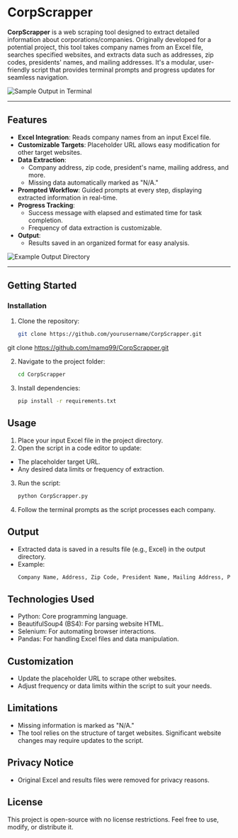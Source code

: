 # CorpScrapper

**CorpScrapper** is a web scraping tool designed to extract detailed information about corporations/companies. Originally developed for a potential project, this tool takes company names from an Excel file, searches specified websites, and extracts data such as addresses, zip codes, presidents' names, and mailing addresses. It's a modular, user-friendly script that provides terminal prompts and progress updates for seamless navigation.

![Sample Output in Terminal](path/to/terminal_screenshot.png)

---

## Features

- **Excel Integration**: Reads company names from an input Excel file.
- **Customizable Targets**: Placeholder URL allows easy modification for other target websites.
- **Data Extraction**:
  - Company address, zip code, president's name, mailing address, and more.
  - Missing data automatically marked as "N/A."
- **Prompted Workflow**: Guided prompts at every step, displaying extracted information in real-time.
- **Progress Tracking**:
  - Success message with elapsed and estimated time for task completion.
  - Frequency of data extraction is customizable.
- **Output**:
  - Results saved in an organized format for easy analysis.

![Example Output Directory](path/to/output_directory_screenshot.png)

---

## Getting Started

### Installation

1. Clone the repository:
   ```bash
   git clone https://github.com/yourusername/CorpScrapper.git

git clone https://github.com/mamq99/CorpScrapper.git

2. Navigate to the project folder:
   ```bash
   cd CorpScrapper
3. Install dependencies:
   ```bash
   pip install -r requirements.txt
## Usage
1. Place your input Excel file in the project directory.
2. Open the script in a code editor to update:
  - The placeholder target URL.
  - Any desired data limits or frequency of extraction.
3. Run the script:
    ```bash
    python CorpScrapper.py
4. Follow the terminal prompts as the script processes each company.

## Output
- Extracted data is saved in a results file (e.g., Excel) in the output directory.
- Example:
  ```bash
  Company Name, Address, Zip Code, President Name, Mailing Address, Permanent Address

## Technologies Used
- Python: Core programming language.
- BeautifulSoup4 (BS4): For parsing website HTML.
- Selenium: For automating browser interactions.
- Pandas: For handling Excel files and data manipulation.

## Customization
- Update the placeholder URL to scrape other websites.
- Adjust frequency or data limits within the script to suit your needs.

## Limitations
- Missing information is marked as "N/A."
- The tool relies on the structure of target websites. Significant website changes may require updates to the script.

## Privacy Notice
- Original Excel and results files were removed for privacy reasons.

## License
This project is open-source with no license restrictions. Feel free to use, modify, or distribute it.  
